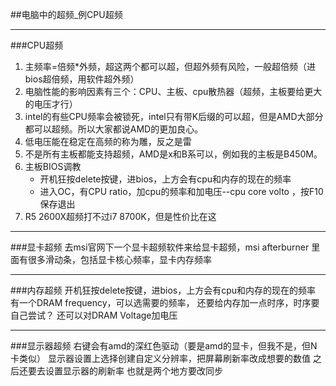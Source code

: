 ##电脑中的超频_例CPU超频

-----------

###CPU超频
1. 主频率=倍频*外频，超这两个都可以超，但超外频有风险，一般超倍频（进bios超倍频，用软件超外频）
2. 电脑性能的影响因素有三个：CPU、主板、cpu散热器（超频，主板要给更大的电压才行）
3. intel的有些CPU频率会被锁死，intel只有带K后缀的可以超，但是AMD大部分都可以超频。所以大家都说AMD的更加良心。
4. 低电压能在稳定在高频的称为雕，反之是雷
5. 不是所有主板都能支持超频，AMD是x和B系可以，例如我的主板是B450M。
5. 主板BIOS调教
	- 开机狂按delete按键，进bios，上方会有cpu和内存的现在的频率
	- 进入OC，有CPU ratio，加cpu的频率和加电压--cpu core volto ，按F10保存退出
6. R5 2600X超频打不过i7 8700K，但是性价比在这

----------

###显卡超频
去msi官网下一个显卡超频软件来给显卡超频，msi afterburner
里面有很多滑动条，包括显卡核心频率，显卡内存频率

----------
###内存超频
开机狂按delete按键，进bios，上方会有cpu和内存的现在的频率
有一个DRAM frequency，可以选需要的频率，
还要给内存加一点时序，时序要自己尝试？
还可以对DRAM Voltage加电压

----------

###显示器超频
右键会有amd的深红色驱动（要是amd的显卡，但我不是，但N卡类似）
显示器设置上选择创建自定义分辨率，把屏幕刷新率改成想要的数值
之后还要去设置显示器的刷新率
也就是两个地方要改同步

